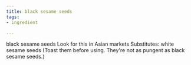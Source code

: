 ```yaml
---
title: black sesame seeds
tags:
- ingredient

---
```

black sesame seeds Look for this in Asian markets Substitutes: white sesame seeds (Toast them before using. They're not as pungent as black sesame seeds.)

